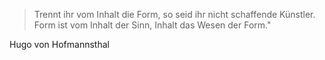 > Trennt ihr vom Inhalt die Form, so seid ihr nicht schaffende Künstler. 
> Form ist vom Inhalt der Sinn, Inhalt das Wesen der Form."

Hugo von Hofmannsthal

